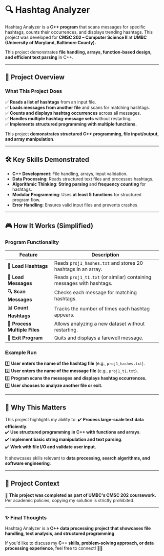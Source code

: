 # 🔍 Hashtag Analyzer

Hashtag Analyzer is a **C++ program** that scans messages for specific hashtags, counts their occurrences, and displays trending hashtags. This project was developed for **CMSC 202 – Computer Science II** at **UMBC (University of Maryland, Baltimore County).**  

This project demonstrates **file handling, arrays, function-based design, and efficient text parsing** in C++.

---

## 📜 **Project Overview**
### **What This Project Does**
✅ **Reads a list of hashtags** from an input file.  
✅ **Loads messages from another file** and scans for matching hashtags.  
✅ **Counts and displays hashtag occurrences** across all messages.  
✅ **Handles multiple hashtag-message sets** without restarting.  
✅ **Implements structured programming with multiple functions**.  

This project **demonstrates structured C++ programming, file input/output, and array manipulation**.

---

## 🛠 **Key Skills Demonstrated**
- **C++ Development**: File handling, arrays, input validation.
- **Data Processing**: Reads structured text files and processes hashtags.
- **Algorithmic Thinking**: **String parsing** and **frequency counting** for hashtags.
- **Modular Programming**: Uses **at least 5 functions** for structured program flow.
- **Error Handling**: Ensures valid input files and prevents crashes.

---

## 🎮 **How It Works (Simplified)**
### **Program Functionality**
| Feature | Description |
|---------|------------|
| **📂 Load Hashtags** | Reads `proj1_hashes.txt` and stores 20 hashtags in an array. |
| **📄 Load Messages** | Reads `proj1_t1.txt` (or similar) containing messages with hashtags. |
| **🔍 Scan Messages** | Checks each message for matching hashtags. |
| **📊 Count Hashtags** | Tracks the number of times each hashtag appears. |
| **🔄 Process Multiple Files** | Allows analyzing a new dataset without restarting. |
| **🚪 Exit Program** | Quits and displays a farewell message. |

### **Example Run**
1️⃣ **User enters the name of the hashtag file** (e.g., `proj1_hashes.txt`).  
2️⃣ **User enters the name of the message file** (e.g., `proj1_t1.txt`).  
3️⃣ **Program scans the messages and displays hashtag occurrences.**  
4️⃣ **User chooses to analyze another file or exit.**  

---

## 🚀 **Why This Matters**
This project highlights my ability to:
✔️ **Process large-scale text data efficiently**.  
✔️ **Use structured programming in C++ with functions and arrays**.  
✔️ **Implement basic string manipulation and text parsing**.  
✔️ **Work with file I/O and validate user input**.  

It showcases skills relevant to **data processing, search algorithms, and software engineering**.

---

## 📜 **Project Context**
🚨 **This project was completed as part of UMBC's CMSC 202 coursework.**  
Per academic policies, copying my solution is strictly prohibited.

---

### ✨ **Final Thoughts**
Hashtag Analyzer is a **C++ data processing project that showcases file handling, text analysis, and structured programming**.  

If you'd like to discuss my **C++ skills, problem-solving approach, or data processing experience**, feel free to connect! 🚀😊
